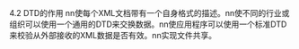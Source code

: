 4.2 DTD的作用 nn使每个XML文档带有一个自身格式的描述。nn使不同的行业或组织可以使用一个通用的DTD来交换数据。nn使应用程序可以使用一个标准DTD来校验从外部接收的XML数据是否有效。nn实现文件共享。
